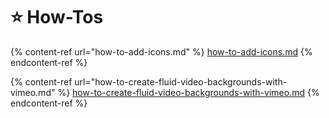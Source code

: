 # ⭐ How-Tos

{% content-ref url="how-to-add-icons.md" %}
[how-to-add-icons.md](how-to-add-icons.md)
{% endcontent-ref %}

{% content-ref url="how-to-create-fluid-video-backgrounds-with-vimeo.md" %}
[how-to-create-fluid-video-backgrounds-with-vimeo.md](how-to-create-fluid-video-backgrounds-with-vimeo.md)
{% endcontent-ref %}
